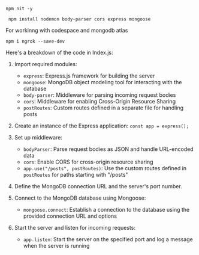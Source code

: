 
```
npm nit -y
```
```
 npm install nodemon body-parser cors express mongoose
 ```

 For workinng with codespace and mongodb atlas
 ```
 npm i ngrok --save-dev
 ```
Here's a breakdown of the code in Index.js:

1. Import required modules:
   - `express`: Express.js framework for building the server
   - `mongoose`: MongoDB object modeling tool for interacting with the database
   - `body-parser`: Middleware for parsing incoming request bodies
   - `cors`: Middleware for enabling Cross-Origin Resource Sharing
   - `postRoutes`: Custom routes defined in a separate file for handling posts

2. Create an instance of the Express application: `const app = express();`

3. Set up middleware:
   - `bodyParser`: Parse request bodies as JSON and handle URL-encoded data
   - `cors`: Enable CORS for cross-origin resource sharing
   - `app.use("/posts", postRoutes)`: Use the custom routes defined in `postRoutes` for paths starting with "/posts"

4. Define the MongoDB connection URL and the server's port number.

5. Connect to the MongoDB database using Mongoose:
   - `mongoose.connect`: Establish a connection to the database using the provided connection URL and options

6. Start the server and listen for incoming requests:
   - `app.listen`: Start the server on the specified port and log a message when the server is running
